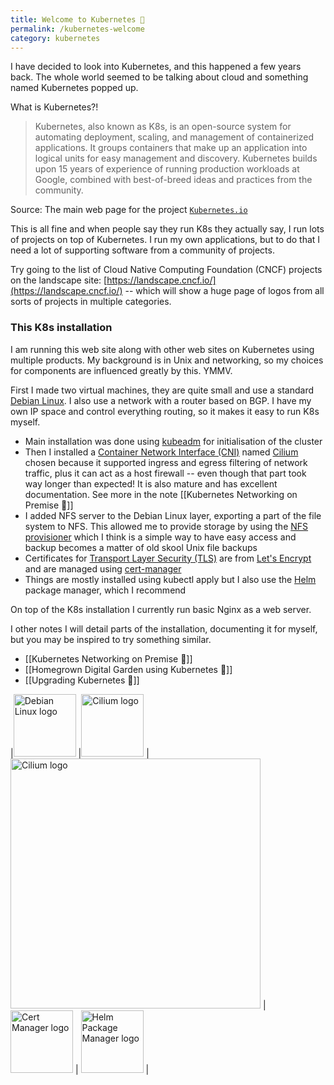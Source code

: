 ```yaml
---
title: Welcome to Kubernetes 🌱
permalink: /kubernetes-welcome
category: kubernetes
---
```



I have decided to look into Kubernetes, and this happened a few years back. The whole world seemed to be talking about cloud and something named Kubernetes popped up.

What is Kubernetes?!


> Kubernetes, also known as K8s, is an open-source system for automating deployment, scaling, and management of containerized applications.
> It groups containers that make up an application into logical units for easy management and discovery. Kubernetes builds upon 15 years of experience of running production workloads at Google, combined with best-of-breed ideas and practices from the community.

Source:
The main web page for the project [`Kubernetes.io`](https://kubernetes.io/)

This is all fine and when people say they run K8s they actually say, I run lots of projects on top of Kubernetes. I run my own applications, but to do that I need a lot of supporting software from a community of projects.

Try going to the list of Cloud Native Computing Foundation (CNCF) projects on the landscape site:
[https://landscape.cncf.io/](https://landscape.cncf.io/) -- which will show a huge page of logos from all sorts of projects in multiple categories.

### This K8s installation

I am running this web site along with other web sites on Kubernetes using multiple products. My background is in Unix and networking, so my choices for components are influenced greatly by this. YMMV.

First I made two virtual machines, they are quite small and use a standard [Debian Linux](https://www.debian.org/). I also use a network with a router based on BGP. I have my own IP space and control everything routing, so it makes it easy to run K8s myself.

* Main installation was done using [kubeadm](https://kubernetes.io/docs/reference/setup-tools/kubeadm/) for initialisation of the cluster
* Then I installed a [Container Network Interface (CNI)](https://kubernetes.io/docs/concepts/extend-kubernetes/compute-storage-net/network-plugins/) named  [Cilium](https://cilium.io/) chosen because it supported ingress and egress filtering of network traffic, plus it can act as a host firewall -- even though that part took way longer than expected! It is also mature and has excellent documentation. See more in the note [[Kubernetes Networking on Premise 🌿]]
* I added NFS server to the Debian Linux layer, exporting a part of the file system to NFS. This allowed me to provide storage by using the [NFS provisioner](https://github.com/kubernetes-sigs/nfs-subdir-external-provisioner/) which I think is a simple way to have easy access and backup becomes a matter of old skool Unix file backups
* Certificates for [Transport Layer Security (TLS)](https://en.wikipedia.org/wiki/Transport_Layer_Security) are from [Let's Encrypt](https://letsencrypt.org/) and are managed using [cert-manager](https://cert-manager.io/)
* Things are mostly installed using kubectl apply but I also use the [Helm](https://helm.sh/) package manager, which I recommend

On top of the K8s installation I currently run basic Nginx as a web server.

I other notes I will detail parts of the installation, documenting it for myself, but you may be inspired to try something similar.

* [[Kubernetes Networking on Premise 🌿]]
* [[Homegrown Digital Garden using Kubernetes 🌱]]
* [[Upgrading Kubernetes 🌱]]


|[<img width=100px alt="Debian Linux logo" src="{{ site.baseurl }}/assets/debian-logo.png"/>](https://www.debian.org/) |[<img width=100px alt="Cilium logo" src="{{ site.baseurl }}/assets/kubeadm-stacked-color.png"/>](https://kubernetes.io/docs/reference/setup-tools/kubeadm/) |[<img width=400px alt="Cilium logo" src="{{ site.baseurl }}/assets/cillium-logo.svg"/>](https://cilium.io/) | [<img width=100px alt="Cert Manager logo" src="{{ site.baseurl }}/assets/cert-manager-logo.svg"/>](https://cert-manager.io/) |  [<img width=100px alt="Helm Package Manager logo" src="{{ site.baseurl }}/assets/helm.svg"/>](https://helm.sh/) |
